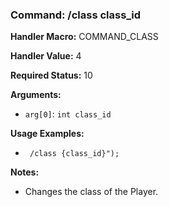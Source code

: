 ### Command: /class class_id

**Handler Macro:** COMMAND_CLASS

**Handler Value:** 4

**Required Status:** 10

**Arguments:**
- `arg[0]`: `int class_id`

**Usage Examples:**
- ` /class {class_id}");`

**Notes:**
- Changes the class of the Player.